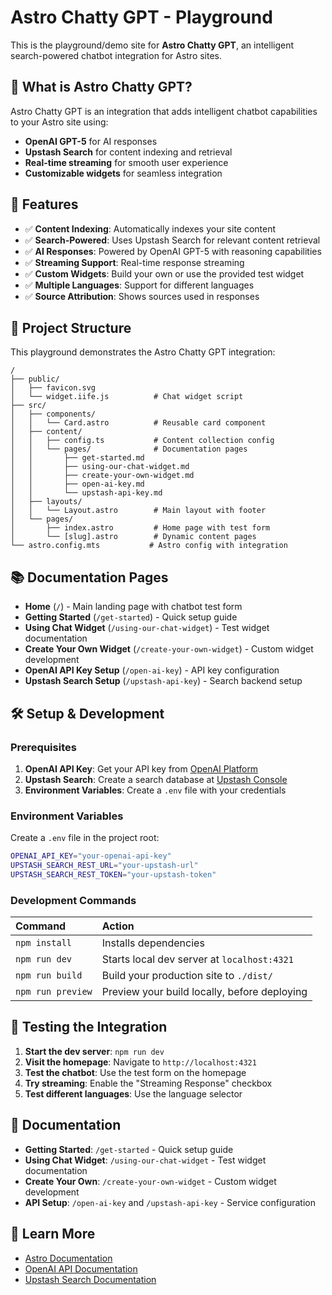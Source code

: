 # Astro Chatty GPT - Playground

This is the playground/demo site for **Astro Chatty GPT**, an intelligent search-powered chatbot integration for Astro sites.

## 🤖 What is Astro Chatty GPT?

Astro Chatty GPT is an integration that adds intelligent chatbot capabilities to your Astro site using:

- **OpenAI GPT-5** for AI responses
- **Upstash Search** for content indexing and retrieval
- **Real-time streaming** for smooth user experience
- **Customizable widgets** for seamless integration

## 🚀 Features

- ✅ **Content Indexing**: Automatically indexes your site content
- ✅ **Search-Powered**: Uses Upstash Search for relevant content retrieval
- ✅ **AI Responses**: Powered by OpenAI GPT-5 with reasoning capabilities
- ✅ **Streaming Support**: Real-time response streaming
- ✅ **Custom Widgets**: Build your own or use the provided test widget
- ✅ **Multiple Languages**: Support for different languages
- ✅ **Source Attribution**: Shows sources used in responses

## 📁 Project Structure

This playground demonstrates the Astro Chatty GPT integration:

```text
/
├── public/
│   ├── favicon.svg
│   └── widget.iife.js          # Chat widget script
├── src/
│   ├── components/
│   │   └── Card.astro          # Reusable card component
│   ├── content/
│   │   ├── config.ts           # Content collection config
│   │   └── pages/              # Documentation pages
│   │       ├── get-started.md
│   │       ├── using-our-chat-widget.md
│   │       ├── create-your-own-widget.md
│   │       ├── open-ai-key.md
│   │       └── upstash-api-key.md
│   ├── layouts/
│   │   └── Layout.astro        # Main layout with footer
│   └── pages/
│       ├── index.astro         # Home page with test form
│       └── [slug].astro        # Dynamic content pages
└── astro.config.mts           # Astro config with integration
```

## 📚 Documentation Pages

- **Home** (`/`) - Main landing page with chatbot test form
- **Getting Started** (`/get-started`) - Quick setup guide
- **Using Chat Widget** (`/using-our-chat-widget`) - Test widget documentation
- **Create Your Own Widget** (`/create-your-own-widget`) - Custom widget development
- **OpenAI API Key Setup** (`/open-ai-key`) - API key configuration
- **Upstash Search Setup** (`/upstash-api-key`) - Search backend setup

## 🛠️ Setup & Development

### Prerequisites

1. **OpenAI API Key**: Get your API key from [OpenAI Platform](https://platform.openai.com/account/api-keys)
2. **Upstash Search**: Create a search database at [Upstash Console](https://console.upstash.com/)
3. **Environment Variables**: Create a `.env` file with your credentials

### Environment Variables

Create a `.env` file in the project root:

```bash
OPENAI_API_KEY="your-openai-api-key"
UPSTASH_SEARCH_REST_URL="your-upstash-url"
UPSTASH_SEARCH_REST_TOKEN="your-upstash-token"
```

### Development Commands

| Command                   | Action                                           |
| :------------------------ | :----------------------------------------------- |
| `npm install`             | Installs dependencies                            |
| `npm run dev`             | Starts local dev server at `localhost:4321`      |
| `npm run build`           | Build your production site to `./dist/`          |
| `npm run preview`         | Preview your build locally, before deploying     |

## 🧪 Testing the Integration

1. **Start the dev server**: `npm run dev`
2. **Visit the homepage**: Navigate to `http://localhost:4321`
3. **Test the chatbot**: Use the test form on the homepage
4. **Try streaming**: Enable the "Streaming Response" checkbox
5. **Test different languages**: Use the language selector

## 📖 Documentation

- **Getting Started**: `/get-started` - Quick setup guide
- **Using Chat Widget**: `/using-our-chat-widget` - Test widget documentation  
- **Create Your Own**: `/create-your-own-widget` - Custom widget development
- **API Setup**: `/open-ai-key` and `/upstash-api-key` - Service configuration

## 🔗 Learn More

- [Astro Documentation](https://docs.astro.build)
- [OpenAI API Documentation](https://platform.openai.com/docs)
- [Upstash Search Documentation](https://upstash.com/docs/search)
